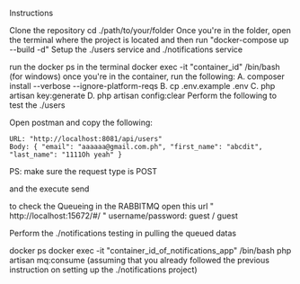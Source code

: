 Instructions

Clone the repository
cd ./path/to/your/folder
Once you're in the folder, open the terminal where the project is located and then run "docker-compose up --build -d"
Setup the ./users service and ./notifications service

run the docker ps in the terminal
docker exec -it "container_id" /bin/bash (for windows)
once you're in the container, run the following: A. composer install --verbose --ignore-platform-reqs B. cp .env.example .env C. php artisan key:generate D. php artisan config:clear
Perform the following to test the ./users

Open postman and copy the following: 
```
URL: "http://localhost:8081/api/users" 
Body: { "email": "aaaaaa@gmail.com.ph", "first_name": "abcdit", "last_name": "1111Oh yeah" }
```
PS: make sure the request type is POST

and the execute send

to check the Queueing in the RABBITMQ open this url " http://localhost:15672/#/ " username/password: guest / guest

Perform the ./notifications testing in pulling the queued datas

docker ps
docker exec -it "container_id_of_notifications_app" /bin/bash
php artisan mq:consume (assuming that you already followed the previous instruction on setting up the ./notifications project)
